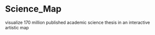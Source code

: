 # Science_Map
 visualize 170 million published academic science thesis in an interactive artistic map
